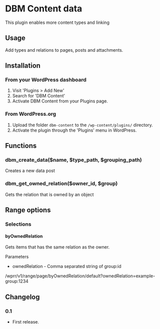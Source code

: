 # DBM Content data

This plugin enables more content types and linking

## Usage

Add types and relations to pages, posts and attachments.

## Installation
### From your WordPress dashboard

1. Visit 'Plugins > Add New'
2. Search for 'DBM Content'
3. Activate DBM Content from your Plugins page.

### From WordPress.org
1. Upload the folder `dbm-content` to the `/wp-content/plugins/` directory.
2. Activate the plugin through the 'Plugins' menu in WordPress.

## Functions
### dbm_create_data($name, $type_path, $grouping_path)
Creates a new data post

### dbm_get_owned_relation($owner_id, $group)
Gets the relation that is owned by an object

## Range options
### Selections
#### byOwnedRelation
Gets items that has the same relation as the owner. 

Parameters

* ownedRelation - Comma separated string of group:id

/wprr/v1/range/page/byOwnedRelation/default?ownedRelation=example-group:1234

## Changelog

### 0.1
* First release.
